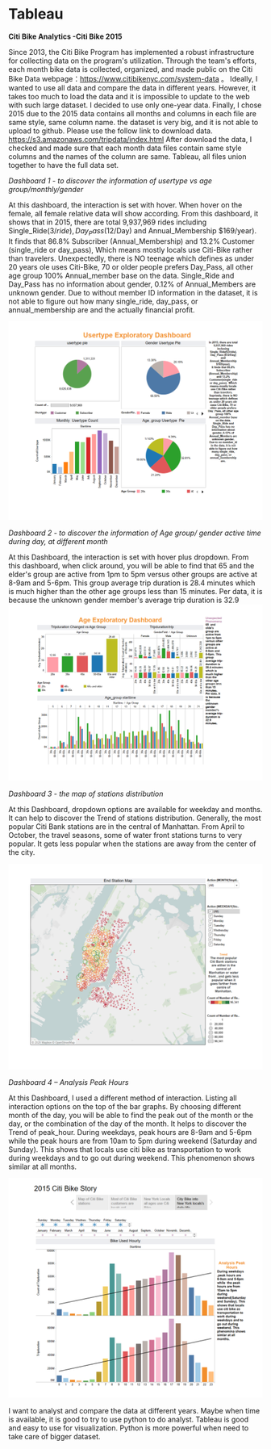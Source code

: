 # Tableau

**Citi Bike Analytics  -Citi Bike 2015**

Since 2013, the Citi Bike Program has implemented a robust infrastructure for collecting data on the program's utilization. Through the team's efforts, each month bike data is collected, organized, and made public on the Citi Bike Data webpage：https://www.citibikenyc.com/system-data 。
Ideally, I wanted to use all data and compare the data in different years. However, it takes too much to load the data and it is impossible to update to the web with such large dataset. I decided to use only one-year data. Finally, I chose 2015 due to the 2015 data contains all months and columns in each file are same style, same column name. the dataset is very big, and it is not able to upload to github. Please use the follow link to download data. https://s3.amazonaws.com/tripdata/index.html
After download the data, I checked and made sure that each month data files contain same style columns and the names of the column are same.  Tableau, all files union together to have the full data set.


*Dashboard 1 - to discover the information of usertype vs age group/monthly/gender*

At this dashboard, the interaction is set with hover. When hover on the female, all female relative data will show according. From this dashboard, it shows that in 2015, there are total 9,937,969 rides including Single_Ride($3/ride), Day_Pass ($12/Day) and Annual_Membership $169/year). It finds that 86.8% Subscriber (Annual_Membership) and 13.2% Customer (single_ride or day_pass), Which means mostly locals use Citi-Bike rather than travelers. Unexpectedly, there is NO teenage which defines as under 20 years ole uses Citi-Bike, 70 or older people prefers Day_Pass, all other age group 100% Annual_member base on the data. Single_Ride and Day_Pass has no information about gender, 0.12% of Annual_Members are unknown gender.
Due to without member ID information in the dataset, it is not able to figure out how many single_ride, day_pass, or annual_membership are and the actually financial profit.

![Usertype Dashboard](image/Usertype%20Exploratory%20Dashbaord.png)

*Dashboard 2 - to discover the information of Age group/ gender active time during day, at different month*

At this Dashboard, the interaction is set with hover plus dropdown. From this dashboard, when click around, you will be able to find that 65 and the elder's group are active from 1pm to 5pm versus other groups are active at 8-9am and 5-6pm. This group average trip duration is 28.4 minutes which is much higher than the other age groups less than 15 minutes. Per data, it is because the unknown gender member's average trip duration is 32.9 
![Age Dashboard](image/Age%20Exploratory%20Dashboard.png)

*Dashboard 3 - the map of stations distribution*

At this Dashboard, dropdown options are available for weekday and months. It can help to discover the Trend of stations distribution. Generally, the most popular Citi Bank stations are in the central of Manhattan. From April to October, the travel seasons, some of water front stations turns to very popular. It gets less popular when the stations are away from the center of the city. 

![Map Dashboard](image/map.png)


*Dashboard 4 – Analysis Peak Hours*

At this Dashboard, I used a different method of interaction. Listing all interaction options on the top of the bar graphs.  By choosing different month of the day, you will be able to find the peak out of the month or the day, or the combination of the day of the month.  It helps to discover the Trend of peak_hour. During weekdays, peak hours are 8-9am and 5-6pm while the peak hours are from 10am to 5pm during weekend (Saturday and Sunday). This shows that locals use citi bike as transportation to work during weekdays and to go out during weekend. This phenomenon shows similar at all months.

![Peak_hour Analyst Dashboard](image/BikeusedHourly.png)

I want to analyst and compare the data at different years. Maybe when time is available, it is good to try to use python to do analyst. Tableau is good and easy to use for visualization. Python is more powerful when need to take care of bigger dataset. 
